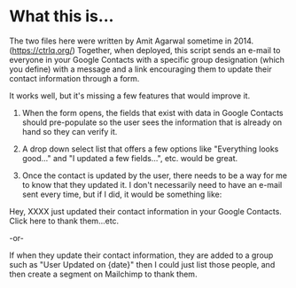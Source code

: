 # What this is...

The two files here were written by Amit Agarwal sometime in 2014.  (https://ctrlq.org/) Together, when deployed, this script sends an e-mail to everyone in your Google Contacts with a specific group designation (which you define) with a message and a link encouraging them to update their contact information through a form.

It works well, but it's missing a few features that would improve it.

1.  When the form opens, the fields that exist with data in Google Contacts should pre-populate so the user sees the information that is already on hand so they can verify it.

2.  A drop down select list that offers a few options like "Everything looks good..." and "I updated a few fields...", etc. would be great.

3.  Once the contact is updated by the user, there needs to be a way for me to know that they updated it.  I don't necessarily need to have an e-mail sent every time, but if I did, it would be something like:

Hey, XXXX just updated their contact information in your Google Contacts.  Click here to thank them...etc.

-or-

If when they update their contact information, they are added to a group such as "User Updated on {date}" then I could just list those people, and then create a segment on Mailchimp to thank them.
